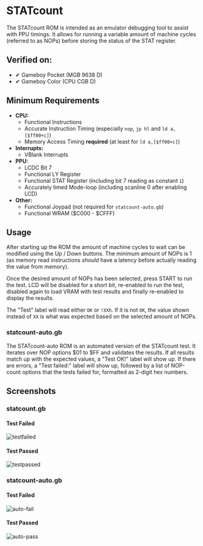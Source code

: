 # STATcount

The STATcount ROM is intended as an emulator debugging tool to assist with PPU timings. It allows for running a variable amount of machine cycles (referred to as NOPs) before storing the status of the STAT register.

## Verified on:

* ✔ Gameboy Pocket (MGB 9638 D)
* ✔ Gameboy Color (CPU CGB D)

## Minimum Requirements

* **CPU:**
  * Functional Instructions
  * Accurate Instruction Timing (especially `nop`, `jp hl` and `ld a,[$ff00+c]`)
  * Memory Access Timing **required** (at least for `ld a,[$ff00+c]`)
* **Interrupts:**
  * VBlank Interrupts
* **PPU:**
  * LCDC Bit 7
  * Functional LY Register
  * Functional STAT Register (including bit 7 reading as constant `1`)
  * Accurately timed Mode-loop (including scanline 0 after enabling LCD)
* **Other:**
  * Functional Joypad (not required for `statcount-auto.gb`)
  * Functional WRAM ($C000 - $CFFF)

## Usage

After starting up the ROM the amount of machine cycles to wait can be modified using the Up / Down buttons. The minimum amount of NOPs is 1 (as memory read instructions *should* have a latency before actually reading the value from memory).

Once the desired amount of NOPs has been selected, press START to run the test. LCD will be disabled for a short bit, re-enabled to run the test, disabled again to load VRAM with test results and finally re-enabled to display the results.

The "Test" label will read either `OK` or `!XXh`. If it is not `OK`, the value shown instead of `XX` is what was expected based on the selected amount of NOPs.

### statcount-auto.gb

The STATcount-auto ROM is an automated version of the STATcount test. It iterates over NOP options $01 to $FF and validates the results. If all results match up with the expected values, a "Test OK!" label will show up. If there are errors, a "Test failed:" label will show up, followed by a list of NOP-count options that the tests failed for, formatted as 2-digit hex numbers.

## Screenshots

### statcount.gb

#### Test Failed

![testfailed](./screenshots/fail.png)

#### Test Passed

![testpassed](./screenshots/pass.png)

### statcount-auto.gb

#### Test Failed

![auto-fail](./screenshots/auto-fail.png)

#### Test Passed

![auto-pass](./screenshots/auto-pass.png)